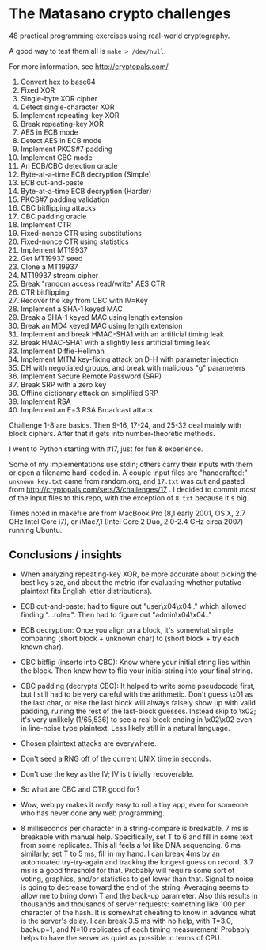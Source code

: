 The Matasano crypto challenges
========

48 practical programming exercises using real-world cryptography.

A good way to test them all is `make > /dev/null`.

For more information, see http://cryptopals.com/

1. Convert hex to base64
2. Fixed XOR
3. Single-byte XOR cipher
4. Detect single-character XOR
5. Implement repeating-key XOR
6. Break repeating-key XOR
7. AES in ECB mode
8. Detect AES in ECB mode
9. Implement PKCS#7 padding
10. Implement CBC mode
11. An ECB/CBC detection oracle
12. Byte-at-a-time ECB decryption (Simple)
13. ECB cut-and-paste
14. Byte-at-a-time ECB decryption (Harder)
15. PKCS#7 padding validation
16. CBC bitflipping attacks
17. CBC padding oracle
18. Implement CTR
19. Fixed-nonce CTR using substitutions
20. Fixed-nonce CTR using statistics
21. Implement MT19937
22. Get MT19937 seed
23. Clone a MT19937
24. MT19937 stream cipher
25. Break "random access read/write" AES CTR
26. CTR bitflipping
27. Recover the key from CBC with IV=Key
28. Implement a SHA-1 keyed MAC
29. Break a SHA-1 keyed MAC using length extension
30. Break an MD4 keyed MAC using length extension
31. Implement and break HMAC-SHA1 with an artificial timing leak
32. Break HMAC-SHA1 with a slightly less artificial timing leak
33. Implement Diffie-Hellman
34. Implement MITM key-fixing attack on D-H with parameter injection
35. DH with negotiated groups, and break with malicious "g" parameters
36. Implement Secure Remote Password (SRP)
37. Break SRP with a zero key
38. Offline dictionary attack on simplified SRP
39. Implement RSA
40. Implement an E=3 RSA Broadcast attack

Challenge 1-8 are basics. Then 9-16, 17-24, and 25-32 deal mainly with
block ciphers. After that it gets into number-theoretic methods.

I went to Python starting with #17, just for fun & experience.

Some of my implementations use stdin; others carry their inputs with
them or open a filename hard-coded in. A couple input files are
"handcrafted:" `unknown_key.txt` came from random.org, and `17.txt`
was cut and pasted from http://cryptopals.com/sets/3/challenges/17 . I
decided to commit *most* of the input files to this repo, with the
exception of `8.txt` because it's big.

Times noted in makefile are from MacBook Pro (8,1 early 2001, OS X,
2.7 GHz Intel Core i7), or iMac7,1 (Intel Core 2 Duo, 2.0-2.4 GHz
circa 2007) running Ubuntu.

Conclusions / insights
--------

* When analyzing repeating-key XOR, be more accurate about picking the
  best key size, and about the metric (for evaluating whether putative
  plaintext fits English letter distributions).

* ECB cut-and-paste: had to figure out "user\x04\x04.." which allowed
  finding "...role=". Then had to figure out "admin\x04\x04.."

* ECB decryption: Once you align on a block, it's somewhat simple
  comparing (short block + unknown char) to (short block + try each
  known char).

* CBC bitflip (inserts into CBC): Know where your initial string lies
  within the block. Then know how to flip your initial string into
  your final string.

* CBC padding (decrypts CBC): It helped to write some pseudocode
  first, but I still had to be very careful with the arithmetic. Don't
  guess \x01 as the last char, or else the last block will always
  falsely show up with valid padding, ruining the rest of the
  last-block guesses. Instead skip to \x02; it's very unlikely
  (1/65,536) to see a real block ending in \x02\x02 even in line-noise
  type plaintext. Less likely still in a natural language.

* Chosen plaintext attacks are everywhere.

* Don't seed a RNG off of the current UNIX time in seconds.

* Don't use the key as the IV; IV is trivially recoverable.

* So what are CBC and CTR good for?

* Wow, web.py makes it *really* easy to roll a tiny app, even for
  someone who has never done any web programming.

* 8 milliseconds per character in a string-compare is breakable. 7 ms
  is breakable with manual help. Specifically, set T to 6 and fill in
  some text from some replicates. This all feels a *lot* like DNA
  sequencing. 6 ms similarly; set T to 5 ms, fill in my hand. I can
  break 4ms by an automoated try-try-again and tracking the longest
  guess on record. 3.7 ms is a good threshold for that. Probably will
  require some sort of voting, graphics, and/or statistics to get
  lower than that. Signal to noise is going to decrease toward the end
  of the string. Averaging seems to allow me to bring down T and the
  back-up parameter. Also this results in thousands and thousands of
  server requests: something like 100 per character of the hash. It is
  somewhat cheating to know in advance what is the server's delay. I
  can break 3.5 ms with no help, with T=3.0, backup=1, and N=10
  replicates of each timing measurement! Probably helps to have the
  server as quiet as possible in terms of CPU.

